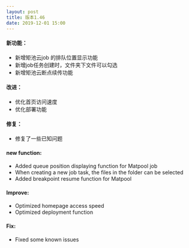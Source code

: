 ```yaml
---
layout: post
title: 版本1.46
date: 2019-12-01 15:00
---
```

#### 新功能：
- 新增矩池云job 的排队位置显示功能 
- 新增job任务创建时，文件夹下文件可以勾选
- 新增矩池云断点续传功能

#### 改进：
- 优化首页访问速度
- 优化部署功能


#### 修复：
- 修复了一些已知问题

#### new function:
- Added queue position displaying function for Matpool job
- When creating a new job task, the files in the folder can be selected
- Added breakpoint resume function for Matpool

#### Improve:
- Optimized homepage access speed
- Optimized deployment function

#### Fix:
- Fixed some known issues
